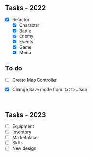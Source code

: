 ## Tasks - 2022

- [x] Refactor
  - [x] Character
  - [x] Battle
  - [x] Enemy
  - [X] Events
  - [x] Game
  - [x] Menu

## To do

- [ ] Create Map Controller 
- [x] Change Save mode from .txt to .Json


<br>


## Tasks - 2023

- [ ] Equipment
- [ ] Inventory
- [ ] Marketplace
- [ ] Skills
- [ ] New design
